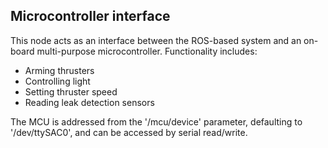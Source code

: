 ## Microcontroller interface
This node acts as an interface between the ROS-based system and an on-board multi-purpose microcontroller.
Functionality includes:
* Arming thrusters
* Controlling light
* Setting thruster speed
* Reading leak detection sensors

The MCU is addressed from the '/mcu/device' parameter, defaulting to '/dev/ttySAC0', and can be accessed
by serial read/write.
